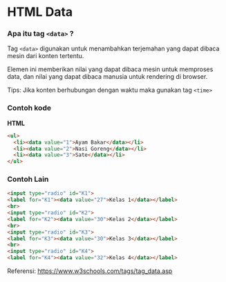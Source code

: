 # HTML Data
### Apa itu tag ```<data>``` ?

Tag `<data>` digunakan untuk menambahkan terjemahan yang dapat dibaca mesin dari konten tertentu.

Elemen ini memberikan nilai yang dapat dibaca mesin untuk memproses data, dan nilai yang dapat dibaca manusia untuk rendering di browser.

Tips: Jika konten berhubungan dengan waktu maka gunakan tag ```<time>```

### Contoh kode

**HTML**
```html
<ul>
  <li><data value="1">Ayam Bakar</data></li>
  <li><data value="2">Nasi Goreng</data></li>
  <li><data value="3">Sate</data></li>
</ul>
```
  
### Contoh Lain 

```html
<input type="radio" id="K1">
<label for="K1"><data value="27">Kelas 1</data></label>
<br>
<input type="radio" id="K2">
<label for="K2"><data value="30">Kelas 2</data></label>
<br>
<input type="radio" id="K3">
<label for="K3"><data value="30">Kelas 3</data></label>
<br>
<input type="radio" id="K4">
<label for="K4"><data value="32">Kelas 4</data></label>
```


Referensi: https://www.w3schools.com/tags/tag_data.asp

